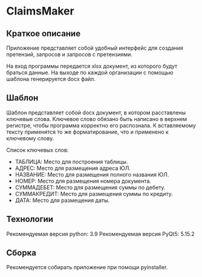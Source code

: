 # ClaimsMaker

## Краткое описание

Приложение представляет собой удобный интерфейс для создания претензий,
запросов и запросов с претензиями.

На вход программы передается xlsx документ, из которого будут браться данные.
На выходе по каждой организации с помощью шаблона генерируется docx файл.

## Шаблон

Шаблон представляет собой docx документ, в котором расставлены ключевые
слова. Ключевое слово обязано быть написано в верхнем регистре, чтобы программа
корректно его распознала. К вставляемому тексту применятся то же форматирование,
что и применено к ключевому слову.

Список ключевых слов:
+ ТАБЛИЦА: Место для построения таблицы.
+ АДРЕС: Место для размещения адреса ЮЛ.
+ НАЗВАНИЕ: Место для размещения полного названия ЮЛ.
+ НОМЕР: Место для размещения номера документа.
+ СУММАДЕБЕТ: Место для размещения суммы по дебету.
+ СУММАКРЕДИТ: Место для размещения суммы по кредиту.
+ ДАТА: Место для размещения даты.

## Технологии

Рекомендуемая версия python: 3.9
Рекомендуемая версия PyQt5: 5.15.2

## Сборка

Рекомендуется собирать приложение при помощи pyinstaller.
